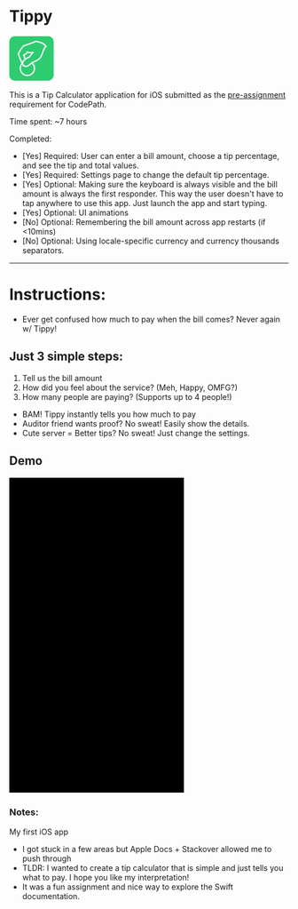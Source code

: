 # Tippy

![Tippy Logo](images/tippy.png)

This is a Tip Calculator application for iOS submitted as the [pre-assignment](https://gist.github.com/timothy1ee/7747214) requirement for CodePath.

Time spent: ~7 hours

Completed:

* [Yes] Required: User can enter a bill amount, choose a tip percentage, and see the tip and total values.
* [Yes] Required: Settings page to change the default tip percentage.
* [Yes] Optional: Making sure the keyboard is always visible and the bill amount is always the first responder. This way the user doesn't have to tap anywhere to use this app. Just launch the app and start typing.
* [Yes] Optional: UI animations
* [No] Optional: Remembering the bill amount across app restarts (if <10mins)
* [No] Optional: Using locale-specific currency and currency thousands separators.

-----

# Instructions:

* Ever get confused how much to pay when the bill comes? Never again w/ Tippy!

## Just 3 simple steps:

1. Tell us the bill amount
2. How did you feel about the service? (Meh, Happy, OMFG?)
3. How many people are paying? (Supports up to 4 people!)

* BAM! Tippy instantly tells you how much to pay
* Auditor friend wants proof? No sweat! Easily show the details.
* Cute server = Better tips? No sweat! Just change the settings.

## Demo

![Video Walkthrough](tippy.gif)

### Notes:

My first iOS app
* I got stuck in a few areas but Apple Docs + Stackover allowed me to push through
* TLDR: I wanted to create a tip calculator that is simple and just tells you what to pay. I hope you like my interpretation!
* It was a fun assignment and nice way to explore the Swift documentation.
